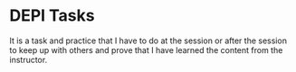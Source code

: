 <h1>DEPI Tasks</h1>
<p textSize=20sp>
  It is a task and practice that I have to do at the session or after the session to keep up with others and prove that I have learned the content from the instructor.
</p>
